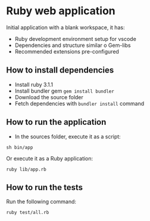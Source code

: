 # Ruby web application

Initial application with a blank workspace, it has:

- Ruby development environment setup for vscode
- Dependencies and structure similar o Gem-libs
- Recommended extensions pre-configured

## How to install dependencies

- Install ruby 3.1.1
- Install bundler gem `gem install bundler`
- Download the source folder
- Fetch dependencies with `bundler install` command

## How to run the application

- In the sources folder, execute it as a script:
```
sh bin/app
```

Or execute it as a Ruby application:
```
ruby lib/app.rb
```

## How to run the tests

Run the following command:
```
ruby test/all.rb
```
